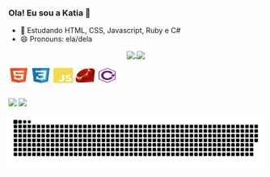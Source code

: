 ### Ola! Eu sou a Katia 👋


- 🌱 Estudando HTML, CSS, Javascript, Ruby e C#
- 😄 Pronouns: ela/dela

<div align="center">
  <a href="https://github.com/ellen2121">
  <img height="180em"   align="center" src="https://github-readme-stats.vercel.app/api?username=katiarodrigues&show_icons=true&theme=cobalt&include_all_commits=true&count_private=true"/>
  <img height="150em"  align="center" src="https://github-readme-stats.vercel.app/api/top-langs/?username=katiarodrigues&layout=compact&langs_count=7&theme=cobalt" />
</div>

</a>

  
  <div style="display: inline_block"><br>
  <img align="center" alt="katia-HTML" height="30" width="40" src="https://raw.githubusercontent.com/devicons/devicon/master/icons/html5/html5-original.svg">
  <img align="center" alt="katia-CSS" height="30" width="40" src="https://raw.githubusercontent.com/devicons/devicon/master/icons/css3/css3-original.svg">
  <img align="center" alt="katia-Js" height="30" width="40" src="https://raw.githubusercontent.com/devicons/devicon/master/icons/javascript/javascript-plain.svg">
  <img align="center" alt="katia-ruby" height="30" width="40" src="https://raw.githubusercontent.com/devicons/devicon/master/icons/ruby/ruby-original.svg">
   <img align="center" alt="katia-ruby" height="30" width="40" src="https://raw.githubusercontent.com/devicons/devicon/master/icons/csharp/csharp-line.svg">
 
 
  
    
  
    
   ##
    
   <a href="https://www.linkedin.com/in/katia-rodrigues-69034821b/" target="_blank"><img src="https://img.shields.io/badge/-LinkedIn-%230077B5?style=for-the-badge&logo=linkedin&logoColor=white" target="_blank"></a> 
     <a href = "mailto:krodrigues.quimica@gmail.com"><img src="https://img.shields.io/badge/-Gmail-%23333?style=for-the-badge&logo=gmail&logoColor=red" target="_blank"></a>
    
   ![Snake animation](https://github.com/katiarodrigues/katiarodrigues/blob/output/github-contribution-grid-snake.svg)
    

    
  
